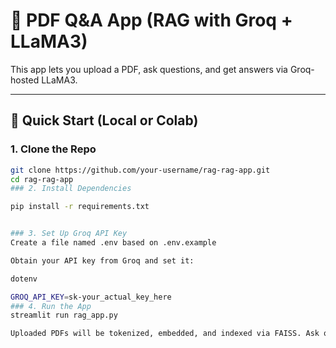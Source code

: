 # 🧠 PDF Q&A App (RAG with Groq + LLaMA3)

This app lets you upload a PDF, ask questions, and get answers via Groq-hosted LLaMA3.

---

## 🚀 Quick Start (Local or Colab)

### 1. Clone the Repo

```bash
git clone https://github.com/your-username/rag-rag-app.git
cd rag-rag-app
### 2. Install Dependencies

pip install -r requirements.txt


### 3. Set Up Groq API Key
Create a file named .env based on .env.example

Obtain your API key from Groq and set it:

dotenv

GROQ_API_KEY=sk-your_actual_key_here
### 4. Run the App
streamlit run rag_app.py

Uploaded PDFs will be tokenized, embedded, and indexed via FAISS. Ask questions in the UI — answers will be generated using LLaMA3 through the Groq API.
